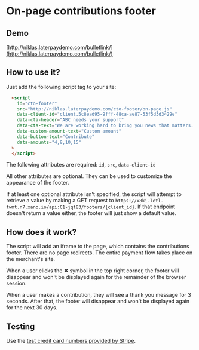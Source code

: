 # On-page contributions footer

## Demo

[http://niklas.laterpaydemo.com/bulletlink/](http://niklas.laterpaydemo.com/bulletlink/)

## How to use it?

Just add the following script tag to your site:

```html
  <script
    id="cto-footer"
    src="http://niklas.laterpaydemo.com/cto-footer/on-page.js"
    data-client-id="client.5c8ead95-9fff-48ca-ae87-53f5d3d3429e"
    data-cta-header="ABC needs your support"
    data-cta-text="We are working hard to bring you news that matters. Your contribution will help us continue to provide vital coverage during these important times."
    data-custom-amount-text="Custom amount"
    data-button-text="Contribute"
    data-amounts="4,8,10,15"
  >
  </script>
```
The following attributes are required: `id`, `src`, `data-client-id`

All other attributes are optional. They can be used to customize the appearance of the footer.

If at least one optional attribute isn't specified, the script will attempt to retrieve a value by making a GET request to `https://x8ki-letl-twmt.n7.xano.io/api:C1-jqt83/footers/{client_id}`. If that endpoint doesn't return a value either, the footer will just show a default value.


## How does it work?

The script will add an iframe to the page, which contains the contributions footer. There are no page redirects. The entire payment flow takes place on the merchant's site.

When a user clicks the **✕** symbol in the top right corner, the footer will disappear and won't be displayed again for the remainder of the browser session.

When a user makes a contribution, they will see a thank you message for 3 seconds. After that, the footer will disappear and won't be displayed again for the next 30 days.


## Testing

Use the [test credit card numbers provided by Stripe](https://stripe.com/docs/testing).